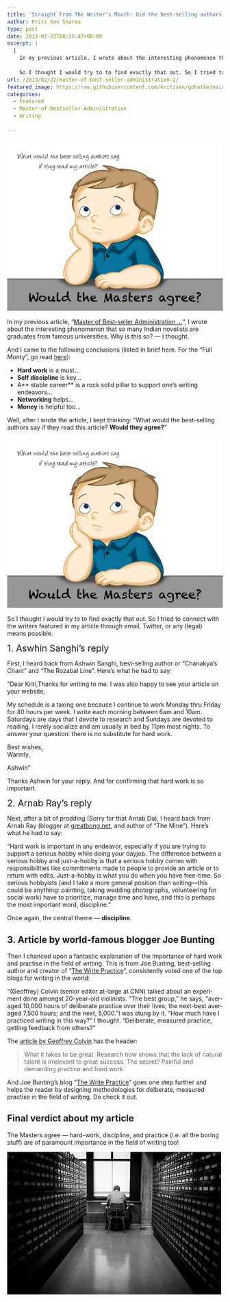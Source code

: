 ```yaml
---
title: 'Straight From The Writer’s Mouth: Did the best-selling authors agree?'
author: Kriti Sen Sharma
type: post
date: 2013-02-22T00:25:47+00:00
excerpt: |
  |
    In my previous article, I wrote about the interesting phenomenon that so many Indian novelists are graduates from famous universities.  Well, after I wrote the article, I kept thinking: "What would the best-selling authors say if they read this article? Would they agree about my findings?"
    
    So I thought I would try to to find exactly that out. So I tried to connect with the writers featured in my article through email, Twitter, or any (legal) means possible.
url: /2013/02/22/master-of-best-seller-administration-2/
featured_image: https://raw.githubusercontent.com/kritisen/gohatke/main/content/images/2013/02/001_questioningKid.jpg
categories:
  - Featured
  - Master-of-Bestseller-Administration
  - Writing

---
```


![questioningKid](https://raw.githubusercontent.com/kritisen/gohatke/main/content/images/2013/02/001_questioningKid.jpg)

In my previous article, &#8220;[Master of Best-seller Administration &#8230;][1]&#8220;, I wrote about the interesting phenomenon that so many Indian novelists are graduates from famous universities. Why is this so? &#8212; I thought.

And I came to the following conclusions (listed in brief here. For the &#8220;Full Monty&#8221;, go read [here][2]):

  * **Hard work** is a must&#8230;
  * **Self discipline** is key&#8230;
  * A** stable career** is a rock solid pillar to support one&#8217;s writing endeavors&#8230;
  * **Networking** helps&#8230;
  * **Money** is helpful too&#8230;

Well, after I wrote the article, I kept thinking: &#8220;What would the best-selling authors say if they read this article? **Would they agree?**&#8221;  

![questioningKid](https://raw.githubusercontent.com/kritisen/gohatke/main/content/images/2013/02/001_questioningKid.jpg) 

So I thought I would try to to find exactly that out. So I tried to connect with the writers featured in my article through email, Twitter, or any (legal) means possible.

<span style="font-size: 1.5em;">1. Aswhin Sanghi&#8217;s reply</span>

First, I heard back from Ashwin Sanghi, best-selling author or &#8220;Chanakya&#8217;s Chant&#8221; and &#8220;The Rozabal Line&#8221;. Here&#8217;s what he had to say:

<div class="post-content-box-yellow">
  <p>
    &#8220;Dear Kriti,Thanks for writing to me. I was also happy to see your article on your website.
  </p>
  
  <p>
    My schedule is a taxing one because I continue to work Monday thru Friday for 40 hours per week. I write each morning between 6am and 10am. Saturdays are days that I devote to research and Sundays are devoted to reading. I rarely socialize and am usually in bed by 11pm most nights. To answer your question: there is no substitute for hard work.
  </p>
  
  <p>
    Best wishes,<br /> Warmly,
  </p>
  
  <p>
    Ashwin&#8221;
  </p>
</div>

Thanks Ashwin for your reply. And for confirming that hard work is so important.

<span style="font-size: 1.5em;">2. Arnab Ray&#8217;s reply</span>

Next, after a bit of prodding (Sorry for that Arnab Da), I heard back from Arnab Ray (blogger at [greatbong.net][4], and author of &#8220;The Mine&#8221;). Here&#8217;s what he had to say:

<div class="post-content-box-gray">
  &#8220;Hard work is important in any endeavor, especially if you are trying to support a serious hobby while doing your dayjob. The difference between a serious hobby and just-a-hobby is that a serious hobby comes with responsibilities like commitments made to people to provide an article or to return with edits. Just-a-hobby is what you do when you have free-time. So serious hobbyists (and I take a more general position than writing&#8212;this could be anything: painting, taking wedding photographs, volunteering for social work) have to prioritize, manage time and have, and this is perhaps the most important word, discipline.&#8221;
</div>

Once again, the central theme &#8212; **discipline**.

## 3. Article by world-famous blogger Joe Bunting

Then I chanced upon a fantastic explanation of the importance of hard work and practise in the field of writing. This is from Joe Bunting, best-selling author and creator of &#8220;[The Write Practice][5]&#8220;, consistently voted one of the top blogs for writing in the world:

<div class="post-content-box-blue">
  <p>
    &#8220;(Geoffrey) Colvin (senior editor at-large at CNN) talked about an exper­i­ment done amongst 20-year-old vio­lin­ists. &#8220;The best group,&#8221; he says, &#8220;aver­aged 10,000 hours of delib­er­ate prac­tice over their lives; the next-best aver­aged 7,500 hours; and the next, 5,000.&#8221;I was stung by it. &#8220;How much have I prac­ticed writ­ing in this way?&#8221; I thought. &#8220;Deliberate, mea­sured prac­tice, get­ting feed­back from others?&#8221;
  </p>
</div>

The [article by Geoffrey Colvin][6] has the header:

> What it takes to be great. Research now shows that the lack of natural talent is irrelevant to great success. The secret? Painful and demanding practice and hard work.

And Joe Bunting&#8217;s blog &#8220;[The Write Practice][5]&#8221; goes one step further and helps the reader by designing methodologies for delberate, measured practise in the field of writing. Do check it out.

## Final verdict about my article

The Masters agree &#8212; hard-work, discipline, and practice (i.e. all the boring stuff) are of paramount importance in the field of writing too!

![Study](https://raw.githubusercontent.com/kritisen/gohatke/main/content/images/2013/02/8140770540_b986f6cb54.jpg)

 [1]: http://kritisen.github.io/gohatke/2013/02/02/master-of-best-seller-administration-1/
 [2]: http://kritisen.github.io/gohatke/2013/02/02/master-of-best-seller-administration-1/ "Master of Best-seller Administration. Why so many best-selling Indian novelists are graduates from famous universities."
 [3]: https://raw.githubusercontent.com/kritisen/gohatke/main/content/images/2013/02/001_questioningKid.jpg
 [4]: http://greatbong.net/
 [5]: http://thewritepractice.com/
 [6]: http://money.cnn.com/magazines/fortune/fortune_archive/2006/10/30/8391794/index.htm
 [7]: https://raw.githubusercontent.com/kritisen/gohatke/main/content/images/2013/02/8140770540_b986f6cb54.jpg
 [8]: http://www.flickr.com/photos/67956652@N02/8140770540/
 [9]: http://compfight.com
 [10]: http://creativecommons.org/licenses/by-nc-nd/2.0/
